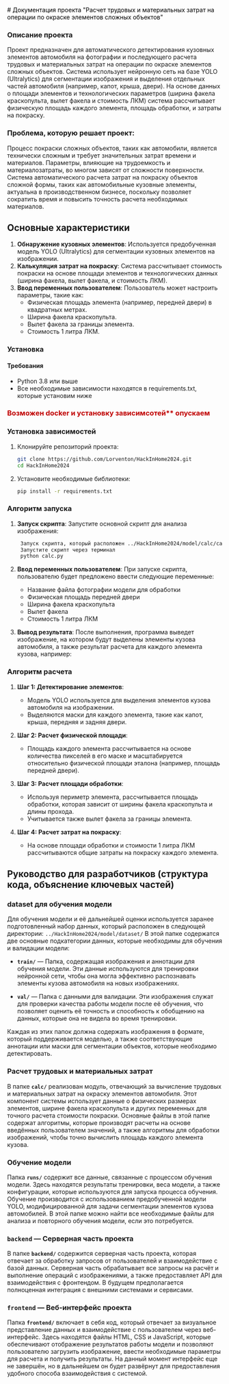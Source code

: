 <span style="color:rgb(0, 0, 0)"># Документация проекта "Расчет трудовых и материальных затрат на операции по окраске элементов сложных объектов"

### Описание проекта

Проект предназначен для автоматического детектирования кузовных элементов автомобиля на фотографии и последующего расчета трудовых и материальных затрат на операции по окраске элементов сложных объектов. Система использует нейронную сеть на базе YOLO (Ultralytics) для сегментации изображения и выделения отдельных частей автомобиля (например, капот, крыша, двери). На основе данных о площади элементов и технологических параметров (ширина факела краскопульта, вылет факела и стоимость ЛКМ) система рассчитывает физическую площадь каждого элемента, площадь обработки, и затраты на покраску.

### Проблема, которую решает проект:
Процесс покраски сложных объектов, таких как автомобили, является технически сложным и требует значительных затрат времени и материалов. Параметры, влияющие на трудоемкость и материалозатраты, во многом зависят от сложности поверхности. Система автоматического расчета затрат на покраску объектов сложной формы, таких как автомобильные кузовные элементы, актуальна в производственном бизнесе, поскольку позволяет сократить время и повысить точность расчета необходимых материалов.

## Основные характеристики

1. **Обнаружение кузовных элементов**: Используется предобученная модель YOLO (Ultralytics) для сегментации кузовных элементов на изображении.
2. **Калькуляция затрат на покраску**: Система рассчитывает стоимость покраски на основе площади элементов и технологических данных (ширина факела, вылет факела, и стоимость ЛКМ).
3. **Ввод переменных пользователем**: Пользователь может настроить параметры, такие как:
   - Физическая площадь элемента (например, передней двери) в квадратных метрах.
   - Ширина факела краскопульта.
   - Вылет факела за границы элемента.
   - Стоимость 1 литра ЛКМ.

### Установка

#### Требования
- Python 3.8 или выше
- Все необходимые зависимости находятся в requirements.txt, которые установим ниже

### <span style="color:rgb(192, 0, 0)"><span style="color:rgb(192, 0, 0)"><span style="color:rgb(192, 0, 0)"> Возможен docker и установку зависимсотей**<span style="color:rgb(192, 0, 0)"> </span>опускаем</span></span></span>

### Установка зависимостей

1. Клонируйте репозиторий проекта:
    ```bash
    git clone https://github.com/Lorventon/HackInHome2024.git
    cd HackInHome2024
    ```
2. Установите необходимые библиотеки:
    ```bash
    pip install -r requirements.txt
    ```
### Алгоритм запуска
1. **Запуск скрипта**:
   Запустите основной скрипт для анализа изображения:
    ```bash
	 Запуск скрипта, который расположен ../HackInHome2024/model/calc/calc.py
	 Запустите скрипт через терминал
	 python calc.py
    ```

2. **Ввод переменных пользователем**:
   При запуске скрипта, пользователю будет предложено ввести следующие переменные:

   - Название файла фотографии модели для обработки
   - Физическая площадь передней двери 
   - Ширина факела краскопульта
   - Вылет факела
   - Стоимость 1 литра ЛКМ

3. **Вывод результата**:
   После выполнения, программа выведет изображение, на котором будут выделены элементы кузова автомобиля, а также результат расчета для каждого элемента кузова, например:
### Алгоритм расчета

1. **Шаг 1: Детектирование элементов**:
   - Модель YOLO используется для выделения элементов кузова автомобиля на изображении.
   - Выделяются маски для каждого элемента, такие как капот, крыша, передняя и задняя двери.

2. **Шаг 2: Расчет физической площади**:
   - Площадь каждого элемента рассчитывается на основе количества пикселей в его маске и масштабируется относительно физической площади эталона (например, площадь передней двери).

3. **Шаг 3: Расчет площади обработки**:
   - Используя периметр элемента, рассчитывается площадь обработки, которая зависит от ширины факела краскопульта и длины прохода.
   - Учитывается также вылет факела за границы элемента.

4. **Шаг 4: Расчет затрат на покраску**:
   - На основе площади обработки и стоимости 1 литра ЛКМ рассчитываются общие затраты на покраску каждого элемента.


## Руководство для разработчиков (структура кода, объяснение ключевых частей)

### dataset для обучения модели

Для обучения модели и её дальнейшей оценки используется заранее подготовленный набор данных, который расположен в следующей директории:
`../HackInHome2024/model/dataset/`
В этой папке содержатся две основные подкатегории данных, которые необходимы для обучения и валидации модели:

- **`train/`** — Папка, содержащая изображения и аннотации для обучения модели. Эти данные используются для тренировки нейронной сети, чтобы она могла эффективно распознавать элементы кузова автомобиля на новых изображениях.
    
- **`val/`** — Папка с данными для валидации. Эти изображения служат для проверки качества работы модели после её обучения, что позволяет оценить её точность и способность к обобщению на данных, которые она не видела во время тренировки.
    

Каждая из этих папок должна содержать изображения в формате, который поддерживается моделью, а также соответствующие аннотации или маски для сегментации объектов, которые необходимо детектировать.

### Расчет трудовых и материальных затрат 

В папке **`calc/`** реализован модуль, отвечающий за вычисление трудовых и материальных затрат на окраску элементов автомобиля. Этот компонент системы использует данные о физических размерах элементов, ширине факела краскопульта и других переменных для точного расчета стоимости покраски. Основные файлы в этой папке содержат алгоритмы, которые производят расчеты на основе введённых пользователем значений, а также алгоритмы для обработки изображений, чтобы точно вычислить площадь каждого элемента кузова.

### Обучение модели

Папка **`runs/`** содержит все данные, связанные с процессом обучения модели. Здесь находятся результаты тренировки, веса модели, а также конфигурации, которые используются для запуска процесса обучения. Обучение производится с использованием предобученной модели YOLO, модифицированной для задачи сегментации элементов кузова автомобилей. В этой папке можно найти все необходимые файлы для анализа и повторного обучения модели, если это потребуется.

### **`backend`** — Серверная часть проекта

В папке **`backend/`** содержится серверная часть проекта, которая отвечает за обработку запросов от пользователей и взаимодействие с базой данных. Серверная часть обрабатывает все запросы на расчёт и выполнение операций с изображениями, а также предоставляет API для взаимодействия с фронтендом. В будущем предполагается полноценная интеграция с внешними системами и сервисами.

### **`frontend`** — Веб-интерфейс проекта

Папка **`frontend/`** включает в себя код, который отвечает за визуальное представление данных и взаимодействие с пользователем через веб-интерфейс. Здесь находятся файлы HTML, CSS и JavaScript, которые обеспечивают отображение результатов работы модели и позволяют пользователю загрузить изображение, ввести необходимые параметры для расчета и получить результаты. На данный момент интерфейс еще не завершён, но в дальнейшем он будет развёрнут для предоставления удобного способа взаимодействия с системой.


</span> 
